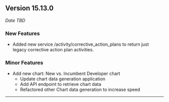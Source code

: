 
## Version 15.13.0
_Date TBD_

### New Features
* Added new service /activity/corrective_action_plans to return just legacy corrective action plan activities.

### Minor Features
* Add new chart: New vs. Incumbent Developer chart
  * Update chart data generation application
  * Add API endpoint to retrieve chart data
  * Refactored other Chart data generation to increase speed

---

